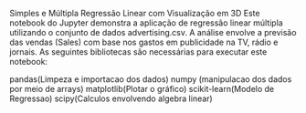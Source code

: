 Simples e Múltipla Regressão Linear com Visualização em 3D
Este notebook do Jupyter demonstra a aplicação de regressão linear múltipla utilizando o conjunto de dados advertising.csv. A análise envolve a previsão das vendas (Sales) com base nos gastos em publicidade na TV, rádio e jornais.
As seguintes bibliotecas são necessárias para executar este notebook:

pandas(Limpeza e importacao dos dados)
numpy (manipulacao dos dados por meio de arrays)
matplotlib(Plotar o gráfico)
scikit-learn(Modelo de Regressao)
scipy(Calculos envolvendo algebra linear)